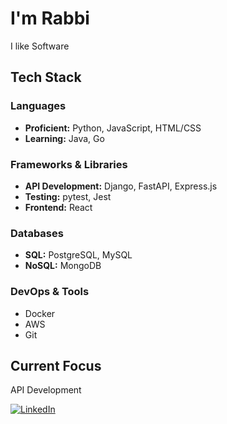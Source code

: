 # I'm Rabbi

I like Software

## Tech Stack

### Languages
- **Proficient:** Python, JavaScript, HTML/CSS
- **Learning:** Java, Go

### Frameworks & Libraries
- **API Development:** Django, FastAPI, Express.js
- **Testing:** pytest, Jest
- **Frontend:** React

### Databases
- **SQL:** PostgreSQL, MySQL
- **NoSQL:** MongoDB

### DevOps & Tools
- Docker
- AWS
- Git

## Current Focus
API Development 

[![LinkedIn](https://img.shields.io/badge/LinkedIn-Connect-blue)](https://linkedin.com/in/rabbi-agyei/)

